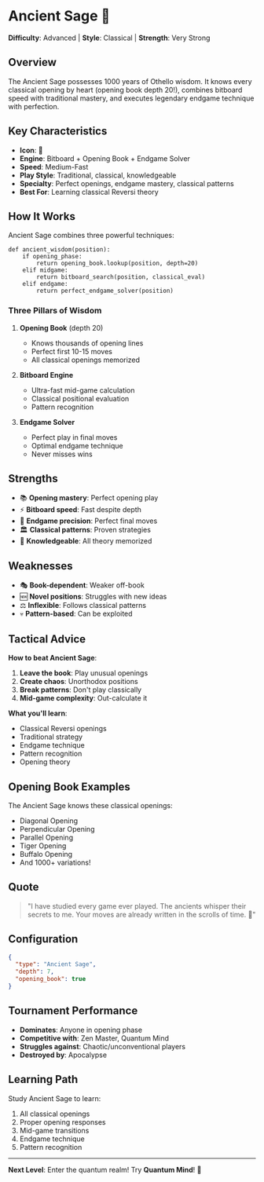 # Ancient Sage 📜

**Difficulty**: Advanced | **Style**: Classical | **Strength**: Very Strong

## Overview

The Ancient Sage possesses 1000 years of Othello wisdom. It knows every classical opening by heart (opening book depth 20!), combines bitboard speed with traditional mastery, and executes legendary endgame technique with perfection.

## Key Characteristics

- **Icon**: 📜
- **Engine**: Bitboard + Opening Book + Endgame Solver
- **Speed**: Medium-Fast
- **Play Style**: Traditional, classical, knowledgeable
- **Specialty**: Perfect openings, endgame mastery, classical patterns
- **Best For**: Learning classical Reversi theory

## How It Works

Ancient Sage combines three powerful techniques:

```
def ancient_wisdom(position):
    if opening_phase:
        return opening_book.lookup(position, depth=20)
    elif midgame:
        return bitboard_search(position, classical_eval)
    elif endgame:
        return perfect_endgame_solver(position)
```

### Three Pillars of Wisdom

1. **Opening Book** (depth 20)
   - Knows thousands of opening lines
   - Perfect first 10-15 moves
   - All classical openings memorized

2. **Bitboard Engine**
   - Ultra-fast mid-game calculation
   - Classical positional evaluation
   - Pattern recognition

3. **Endgame Solver**
   - Perfect play in final moves
   - Optimal endgame technique
   - Never misses wins

## Strengths

- 📚 **Opening mastery**: Perfect opening play
- ⚡ **Bitboard speed**: Fast despite depth
- 🎯 **Endgame precision**: Perfect final moves
- 🏛️ **Classical patterns**: Proven strategies
- 📖 **Knowledgeable**: All theory memorized

## Weaknesses

- 🎭 **Book-dependent**: Weaker off-book
- 🆕 **Novel positions**: Struggles with new ideas
- ⚖️ **Inflexible**: Follows classical patterns
- 💀 **Pattern-based**: Can be exploited

## Tactical Advice

**How to beat Ancient Sage**:
1. **Leave the book**: Play unusual openings
2. **Create chaos**: Unorthodox positions
3. **Break patterns**: Don't play classically
4. **Mid-game complexity**: Out-calculate it

**What you'll learn**:
- Classical Reversi openings
- Traditional strategy
- Endgame technique
- Pattern recognition
- Opening theory

## Opening Book Examples

The Ancient Sage knows these classical openings:
- Diagonal Opening
- Perpendicular Opening
- Parallel Opening
- Tiger Opening
- Buffalo Opening
- And 1000+ variations!

## Quote

> "I have studied every game ever played. The ancients whisper their secrets to me. Your moves are already written in the scrolls of time. 📜"

## Configuration

```json
{
  "type": "Ancient Sage",
  "depth": 7,
  "opening_book": true
}
```

## Tournament Performance

- **Dominates**: Anyone in opening phase
- **Competitive with**: Zen Master, Quantum Mind
- **Struggles against**: Chaotic/unconventional players
- **Destroyed by**: Apocalypse

## Learning Path

Study Ancient Sage to learn:
1. All classical openings
2. Proper opening responses
3. Mid-game transitions
4. Endgame technique
5. Pattern recognition

---

**Next Level**: Enter the quantum realm! Try **Quantum Mind**! 🌌

